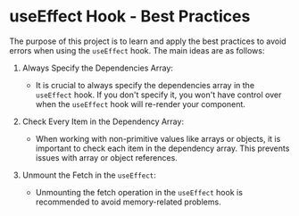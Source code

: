 # useEffect Hook - Best Practices

The purpose of this project is to learn and apply the best practices to avoid errors when using the `useEffect` hook. The main ideas are as follows:

1. Always Specify the Dependencies Array:
   - It is crucial to always specify the dependencies array in the `useEffect` hook. If you don't specify it, you won't have control over when the `useEffect` hook will re-render your component.

2. Check Every Item in the Dependency Array:
   - When working with non-primitive values like arrays or objects, it is important to check each item in the dependency array. This prevents issues with array or object references.

3. Unmount the Fetch in the `useEffect`:
   - Unmounting the fetch operation in the `useEffect` hook is recommended to avoid memory-related problems.


